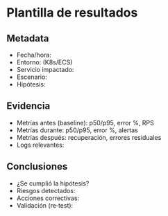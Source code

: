 # Plantilla de resultados

## Metadata
- Fecha/hora:
- Entorno: (K8s/ECS)
- Servicio impactado:
- Escenario:
- Hipótesis:

## Evidencia
- Metrías antes (baseline): p50/p95, error %, RPS
- Metrías durante: p50/p95, error %, alertas
- Metrías después: recuperación, errores residuales
- Logs relevantes:

## Conclusiones
- ¿Se cumplió la hipótesis?
- Riesgos detectados:
- Acciones correctivas:
- Validación (re‑test):
